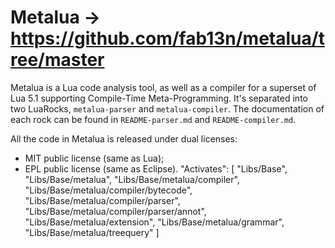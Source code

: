 Metalua -> https://github.com/fab13n/metalua/tree/master
=======

Metalua is a Lua code analysis tool, as well as a compiler for a
superset of Lua 5.1 supporting Compile-Time Meta-Programming. It's
separated into two LuaRocks, `metalua-parser` and
`metalua-compiler`. The documentation of each rock can be found in
`README-parser.md` and `README-compiler.md`.

All the code in Metalua is released under dual licenses:

* MIT public license (same as Lua);
* EPL public license (same as Eclipse).
	"Activates": [
		"Libs/Base",
		"Libs/Base/metalua",
		"Libs/Base/metalua/compiler",
		"Libs/Base/metalua/compiler/bytecode",
		"Libs/Base/metalua/compiler/parser",
		"Libs/Base/metalua/compiler/parser/annot",
		"Libs/Base/metalua/extension",
		"Libs/Base/metalua/grammar",
		"Libs/Base/metalua/treequery"
	]
